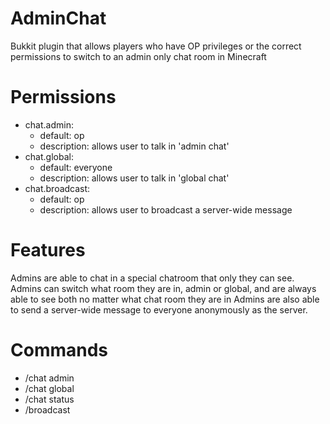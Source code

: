 # AdminChat
Bukkit plugin that allows players who have OP privileges or the correct permissions to switch to an admin only chat room in Minecraft

# Permissions
- chat.admin: 
  - default: op
  - description: allows user to talk in 'admin chat'
- chat.global:
  - default: everyone
  - description: allows user to talk in 'global chat'
- chat.broadcast:
  - default: op
  - description: allows user to broadcast a server-wide message

# Features
Admins are able to chat in a special chatroom that only they can see. Admins can switch what room they are in, admin or global, and are always able to see both no matter what chat room they are in
Admins are also able to send a server-wide message to everyone anonymously as the server.

# Commands
- /chat admin
- /chat global
- /chat status
- /broadcast <message>
